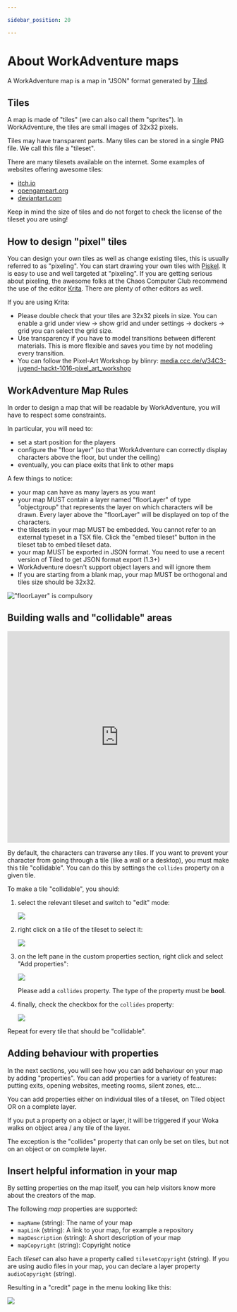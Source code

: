 ```yaml
---

sidebar_position: 20

---
```


# About WorkAdventure maps

A WorkAdventure map is a map in "JSON" format generated by [Tiled](https://www.mapeditor.org/).

## Tiles

A map is made of "tiles" (we can also call them "sprites"). In WorkAdventure, the tiles are small images of 32x32 pixels.

Tiles may have transparent parts. Many tiles can be stored in a single PNG file. We call this file a "tileset".

There are many tilesets available on the internet. Some examples of websites offering awesome tiles:

*   [itch.io](https://itch.io/)
*   [opengameart.org](https://opengameart.org/)
*   [deviantart.com](https://www.deviantart.com/)

Keep in mind the size of tiles and do not forget to check the license of the tileset you are using!


## How to design "pixel" tiles

You can design your own tiles as well as change existing tiles, this is usually referred to as "pixeling". You can start drawing your own tiles with [Piskel](https://www.piskelapp.com/). It is easy to use and well targeted at "pixeling". If you are getting serious about pixeling, the awesome folks at the Chaos Computer Club recommend the use of the editor [Krita](https://krita.org/). There are plenty of other editors as well.

If you are using Krita:

*   Please double check that your tiles are 32x32 pixels in size. You can enable a grid under view -> show grid and under settings -> dockers -> grid you can select the grid size.
*   Use transparency if you have to model transitions between different materials. This is more flexible and saves you time by not modeling every transition.
*   You can follow the Pixel-Art Workshop by blinry: [media.ccc.de/v/34C3-jugend-hackt-1016-pixel_art_workshop](https://media.ccc.de/v/34C3-jugend-hackt-1016-pixel_art_workshop)

## WorkAdventure Map Rules

In order to design a map that will be readable by WorkAdventure, you will have to respect some constraints.

In particular, you will need to:

*   set a start position for the players
*   configure the "floor layer" (so that WorkAdventure can correctly display characters above the floor, but under the ceiling)
*   eventually, you can place exits that link to other maps

A few things to notice:

*   your map can have as many layers as you want
*   your map MUST contain a layer named "floorLayer" of type "objectgroup" that represents the layer on which characters will be drawn. Every layer above the "floorLayer" will be displayed on top of the characters.
*   the tilesets in your map MUST be embedded. You cannot refer to an external typeset in a TSX file. Click the "embed tileset" button in the tileset tab to embed tileset data.
*   your map MUST be exported in JSON format. You need to use a recent version of Tiled to get JSON format export (1.3+)
*   WorkAdventure doesn't support object layers and will ignore them
*   If you are starting from a blank map, your map MUST be orthogonal and tiles size should be 32x32.

!["floorLayer" is compulsory](../images/tiled_screenshot_1.png)

## Building walls and "collidable" areas

<iframe width="100%" height="480" src="https://www.youtube.com/embed/qTK50ymhMIE" title="Building your map - Collides" frameborder="0" allow="accelerometer; autoplay; clipboard-write; encrypted-media; gyroscope; picture-in-picture; web-share; fullscreen" allowfullscreen></iframe>

By default, the characters can traverse any tiles. If you want to prevent your character from going through a tile (like a wall or a desktop), you must make this tile "collidable". You can do this by settings the `collides` property on a given tile.

To make a tile "collidable", you should:

1.  select the relevant tileset and switch to "edit" mode:

    ![](../images/collides-1.png)

2.  right click on a tile of the tileset to select it:

    ![](../images/collides-2.png)

3.  on the left pane in the custom properties section, right click and select "Add properties":

    ![](../images/collides-3.png)

    Please add a `collides` property. The type of the property must be **bool**.

4.  finally, check the checkbox for the `collides` property:

    ![](../images/collides-4.png)

Repeat for every tile that should be "collidable".

## Adding behaviour with properties

In the next sections, you will see how you can add behaviour on your map by adding "properties".
You can add properties for a variety of features: putting exits, opening websites, meeting rooms, silent zones, etc...

You can add properties either on individual tiles of a tileset, on Tiled object OR on a complete layer.

If you put a property on a object or layer, it will be triggered if your Woka walks on object area / any tile of the layer.

The exception is the "collides" property that can only be set on tiles, but not on an object or on complete layer.

## Insert helpful information in your map

By setting properties on the map itself, you can help visitors know more about the creators of the map.

The following *map* properties are supported:
* `mapName` (string): The name of your map
* `mapLink` (string): A link to your map, for example a repository
* `mapDescription` (string): A short description of your map
* `mapCopyright` (string): Copyright notice

Each *tileset* can also have a property called `tilesetCopyright` (string).
If you are using audio files in your map, you can declare a layer property `audioCopyright` (string).

Resulting in a "credit" page in the menu looking like this:

![](../images/mapProperties.png)
